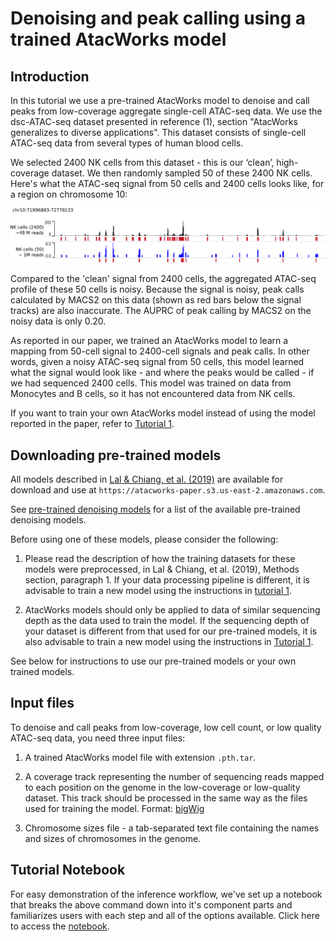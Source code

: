 # Denoising and peak calling using a trained AtacWorks model 

## Introduction

In this tutorial we use a pre-trained AtacWorks model to denoise and call peaks from low-coverage aggregate single-cell ATAC-seq data. We use the dsc-ATAC-seq dataset presented in reference (1), section "AtacWorks generalizes to diverse applications". This dataset consists of single-cell ATAC-seq data from several types of human blood cells.

We selected 2400 NK cells from this dataset - this is our ‘clean’, high-coverage dataset. We then randomly sampled 50 of these 2400 NK cells. Here's what the ATAC-seq signal from 50 cells and 2400 cells looks like, for a region on chromosome 10:

![subsampled_NK_cells](NK.2400.50.png)

Compared to the 'clean' signal from 2400 cells, the aggregated ATAC-seq profile of these 50 cells is noisy. Because the signal is noisy, peak calls calculated by MACS2 on this data (shown as red bars below the signal tracks) are also inaccurate. The AUPRC of peak calling by MACS2 on the noisy data is only 0.20.

As reported in our paper, we trained an AtacWorks model to learn a mapping from 50-cell signal to 2400-cell signals and peak calls. In other words, given a noisy ATAC-seq signal from 50 cells, this model learned what the signal would look like - and where the peaks would be called - if we had sequenced 2400 cells. This model was trained on data from Monocytes and B cells, so it has not encountered data from NK cells.

If you want to train your own AtacWorks model instead of using the model reported in the paper, refer to [Tutorial 1](tutorial1.md).

## Downloading pre-trained models

All models described in [Lal & Chiang, et al. (2019)](https://www.biorxiv.org/content/10.1101/829481v2) are available for download and use at `https://atacworks-paper.s3.us-east-2.amazonaws.com`. 

See [pre-trained denoising models](pretrained_models) for a list of the available pre-trained denoising models.

Before using one of these models, please consider the following:

1. Please read the description of how the training datasets for these models were preprocessed, in Lal & Chiang, et al. (2019), Methods section, paragraph 1. If your data processing pipeline is different, it is advisable to train a new model using the instructions in [tutorial 1](tutorial1.md).

2. AtacWorks models should only be applied to data of similar sequencing depth as the data used to train the model. If the sequencing depth of your dataset is different from that used for our pre-trained models, it is also advisable to train a new model using the instructions in [Tutorial 1](tutorial1.md).

See below for instructions to use our pre-trained models or your own trained models.

## Input files

To denoise and call peaks from low-coverage, low cell count, or low quality ATAC-seq data, you need three input files:

1. A trained AtacWorks model file with extension `.pth.tar`.

2. A coverage track representing the number of sequencing reads mapped to each position on the genome in the low-coverage or low-quality dataset. This track should be processed in the same way as the files used for training the model. Format: [bigWig](https://genome.ucsc.edu/goldenPath/help/bigWig.html)

3. Chromosome sizes file - a tab-separated text file containing the names and sizes of chromosomes in the genome.

## Tutorial Notebook

For easy demonstration of the inference workflow, we've set up a notebook that breaks the above command down into it's component parts and familiarizes users with each step and all of the options available. Click here to access the [notebook](https://github.com/clara-parabricks/AtacWorks/blob/dev-v0.3.0/tutorials/tutorial2.ipynb).
